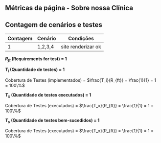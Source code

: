 ## Métricas da página - Sobre nossa Clínica

## Contagem de cenários e testes

| Contagem | Cenário | Condições          |
| -------- | ------- | ------------------ |
| 1        | 1,2,3,4 | site renderizar ok |

**$R_{ft}$ (Requirements for test) = 1**

**$T_{i}$ (Quantidade de testes) = 1**

Cobertura de Testes (implementados) = $\frac{T_i}{R_{ft}} = \frac{1}{1} = 1 = 100\%$

**$T_{x}$ (Quantidade de testes executados) = 1**


Cobertura de Testes (executados) = $\frac{T_x}{R_{ft}} = \frac{1}{1} = 1 = 100\%$

**$T_{s}$ (Quantidade de testes bem-sucedidos) = 1**

Cobertura de Testes (executados) = $\frac{T_x}{R_{ft}} = \frac{1}{1} = 1 = 100\%$